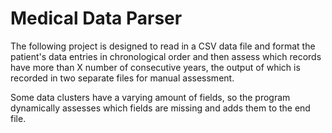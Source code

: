 # Medical Data Parser

The following project is designed to read in a CSV data file and format the patient's data entries in chronological order and then assess which records have more than X number of consecutive years, the output of which is recorded in two separate files for manual assessment.

Some data clusters have a varying amount of fields, so the program dynamically assesses which fields are missing and adds them to the end file.

